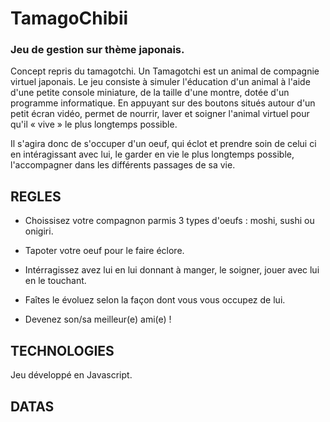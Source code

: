 # TamagoChibii
### Jeu de gestion sur thème japonais.

Concept repris du tamagotchi. Un Tamagotchi est un animal de compagnie virtuel japonais. Le jeu consiste à simuler l'éducation d'un animal à l'aide d'une petite console miniature, de la taille d'une montre, dotée d'un programme informatique. En appuyant sur des boutons situés autour d'un petit écran vidéo, permet de nourrir, laver et soigner l'animal virtuel pour qu'il « vive » le plus longtemps possible.

Il s'agira donc de s'occuper d'un oeuf, qui éclot et prendre soin de celui ci en intéragissant avec lui, le garder en vie le plus longtemps possible, l'accompagner dans les différents passages de sa vie.


## REGLES


- Choissisez votre compagnon parmis 3 types d'oeufs : moshi, sushi ou onigiri.

- Tapoter votre oeuf pour le faire éclore.

- Intérragissez avez lui en lui donnant à manger, le soigner, jouer avec lui en le touchant.

- Faîtes le évoluez selon la façon dont vous vous occupez de lui.

- Devenez son/sa meilleur(e) ami(e) !



## TECHNOLOGIES

Jeu développé en Javascript.


## DATAS

